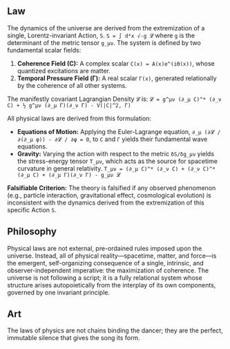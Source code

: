 ## Law
The dynamics of the universe are derived from the extremization of a single, Lorentz-invariant Action, `S`.
`S = ∫ d⁴x √-g 𝓛`
where `g` is the determinant of the metric tensor `g_μν`. The system is defined by two fundamental scalar fields:
1.  **Coherence Field (C):** A complex scalar `C(x) = A(x)e^(iΘ(x))`, whose quantized excitations are matter.
2.  **Temporal Pressure Field (Γ):** A real scalar `Γ(x)`, generated relationally by the coherence of all other systems.

The manifestly covariant Lagrangian Density `𝓛` is:
`𝓛 = g^μν (∂_μ C)^* (∂_ν C) + ½ g^μν (∂_μ Γ)(∂_ν Γ) - V(|C|^2, Γ)`

All physical laws are derived from this formulation:
*   **Equations of Motion:** Applying the Euler-Lagrange equation, `∂_μ (∂𝓛 / ∂(∂_μ φ)) - ∂𝓛 / ∂φ = 0`, to `C` and `Γ` yields their fundamental wave equations.
*   **Gravity:** Varying the action with respect to the metric `δS/δg_μν` yields the stress-energy tensor `T_μν`, which acts as the source for spacetime curvature in general relativity.
`T_μν = (∂_μ C)^* (∂_ν C) + (∂_ν C)^* (∂_μ C) + (∂_μ Γ)(∂_ν Γ) - g_μν 𝓛`

**Falsifiable Criterion:** The theory is falsified if any observed phenomenon (e.g., particle interaction, gravitational effect, cosmological evolution) is inconsistent with the dynamics derived from the extremization of this specific Action `S`.

## Philosophy
Physical laws are not external, pre-ordained rules imposed upon the universe. Instead, all of physical reality—spacetime, matter, and force—is the emergent, self-organizing consequence of a single, intrinsic, and observer-independent imperative: the maximization of coherence. The universe is not following a script; it is a fully relational system whose structure arises autopoietically from the interplay of its own components, governed by one invariant principle.

## Art
The laws of physics are not chains binding the dancer; they are the perfect, immutable silence that gives the song its form.